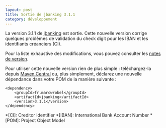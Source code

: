 ```yaml
---
layout: post
title: Sortie de jbanking 3.1.1
category: développement
---
```


La version 3.1.1 de [jbanking](https://github.com/marcwrobel/jbanking) est sortie. Cette nouvelle version corrige
quelques problèmes de validation du check digit pour les IBAN et les identifiants créanciers (CI).

Pour la liste exhaustive des modifications, vous pouvez consulter les
[notes de version](https://github.com/marcwrobel/jbanking/releases/tag/v3.1.1).

Pour utiliser cette nouvelle version rien de plus simple : téléchargez-la
depuis [Maven Central](https://search.maven.org/artifact/fr.marcwrobel/jbanking/3.1.1/jar) ou, plus simplement, déclarez
une nouvelle dépendance dans votre POM de la manière suivante :

    <dependency>
        <groupId>fr.marcwrobel</groupId>
        <artifactId>jbanking</artifactId>
        <version>3.1.1</version>
    </dependency>

*[CI]: Creditor Identifier
*[IBAN]: International Bank Account Number
*[POM]: Project Object Model
